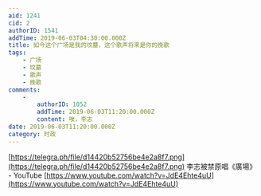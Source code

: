 ```yaml
---
aid: 1241
cid: 2
authorID: 1541
addTime: 2019-06-03T04:30:00.000Z
title: 如今这个广场是我的坟墓，这个歌声将来是你的挽歌
tags:
    - 广场
    - 坟墓
    - 歌声
    - 挽歌
comments:
    -
        authorID: 1052
        addTime: 2019-06-03T11:20:00.000Z
        content: 唉，李志
date: 2019-06-03T11:20:00.000Z
category: 时政
---
```


[https://telegra.ph/file/d14420b52756be4e2a8f7.png](https://telegra.ph/file/d14420b52756be4e2a8f7.png) 李志被禁原唱《廣場》 - YouTube [https://www.youtube.com/watch?v=JdE4Ehte4uU](https://www.youtube.com/watch?v=JdE4Ehte4uU)
